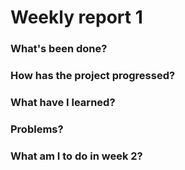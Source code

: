 # Weekly report 1
### What's been done?

### How has the project progressed?

### What have I learned?

### Problems?

### What am I to do in week 2?


